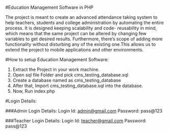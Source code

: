 #Education Management Software in PHP

The project is meant to create an advanced attendance taking system to help teachers, students and college administration by automating the entire process. It is designed keeping  scalability and code- reusability in mind, which means that the same project can be altered by changing few variables to get desired results. Furthermore, there’s scope of adding more functionality without disturbing any of the existing one.This allows us to extend the project to mobile applications and other environments.

#How to setup Education Management Software:
1. Extract the Project in your work machine.
2. Open sql file Folder and pick cms_testing_database.sql
3. Create a database named as cms_testing_database
4. After that, Import cms_testing_database.sql into the database.
5. Now, Run index.php

#Login Details:

###Admin Login Details:
Login Id: admin@gmail.com
Password: pass@123

###Teacher Login Details:
Login Id: teacher@gmail.com
Password: pass@123
